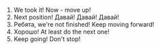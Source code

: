 1. We took it! Now - move up!
2. Next position! Давай! Давай! Давай!
3. Ребята, we're not finished! Keep moving forward!
4. Хорошо! At least do the next one!
5. Keep going! Don't stop!